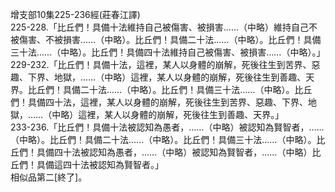 增支部10集225-236經(莊春江譯)  
225-228.「比丘們！具備十法維持自己被傷害、被損害……（中略）維持自己不被傷害、不被損害……（中略）。比丘們！具備二十法……（中略）。比丘們！具備三十法……（中略）。比丘們！具備四十法維持自己被傷害、被損害……（中略）。」  
229-232.「比丘們！具備十法，這裡，某人以身體的崩解，死後往生到苦界、惡趣、下界、地獄，……（中略）這裡，某人以身體的崩解，死後往生到善趣、天界。比丘們！具備二十法……（中略）。比丘們！具備三十法……（中略）。比丘們！具備四十法，這裡，某人以身體的崩解，死後往生到苦界、惡趣、下界、地獄，……（中略）這裡，某人以身體的崩解，死後往生到善趣、天界。」  
233-236.「比丘們！具備十法被認知為愚者，……（中略）被認知為賢智者，……（中略）。比丘們！具備二十法……（中略）。比丘們！具備三十法……（中略）。比丘們！具備四十法被認知為愚者，……（中略）被認知為賢智者，……（中略）比丘們！具備這四十法被認知為賢智者。」  
相似品第二[終了]。  
  
  

